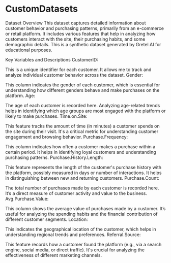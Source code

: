 # CustomDatasets
Dataset Overview
This dataset captures detailed information about customer behavior and purchasing patterns, primarily from an e-commerce or retail platform. It includes various features that help in analyzing how customers interact with the site, their purchasing habits, and some demographic details. This is a synthetic dataset generated by Gretel AI for educational purposes.

Key Variables and Descriptions
CustomerID:

This is a unique identifier for each customer. It allows me to track and analyze individual customer behavior across the dataset.
Gender:

This column indicates the gender of each customer, which is essential for understanding how different genders behave and make purchases on the platform.
Age:

The age of each customer is recorded here. Analyzing age-related trends helps in identifying which age groups are most engaged with the platform or likely to make purchases.
Time.on.Site:

This feature tracks the amount of time (in minutes) a customer spends on the site during their visit. It's a critical metric for understanding customer engagement and browsing behavior.
Purchase.Frequency:

This column indicates how often a customer makes a purchase within a certain period. It helps in identifying loyal customers and understanding purchasing patterns.
Purchase.History.Length:

This feature represents the length of the customer's purchase history with the platform, possibly measured in days or number of interactions. It helps in distinguishing between new and returning customers.
Purchase.Count:

The total number of purchases made by each customer is recorded here. It’s a direct measure of customer activity and value to the business.
Avg.Purchase.Value:

This column shows the average value of purchases made by a customer. It’s useful for analyzing the spending habits and the financial contribution of different customer segments.
Location:

This indicates the geographical location of the customer, which helps in understanding regional trends and preferences.
Referral.Source:

This feature records how a customer found the platform (e.g., via a search engine, social media, or direct traffic). It's crucial for analyzing the effectiveness of different marketing channels.
